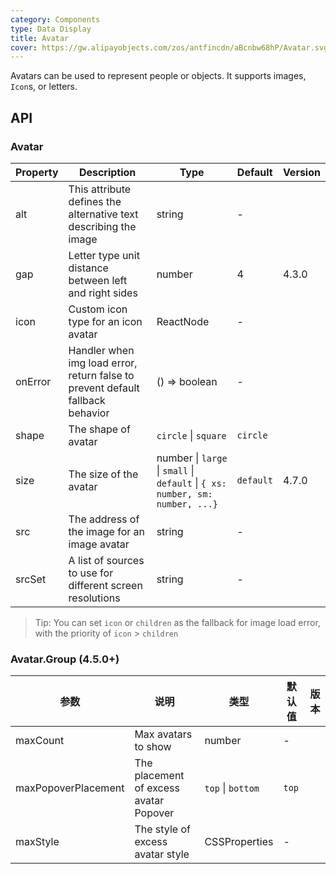 ```yaml
---
category: Components
type: Data Display
title: Avatar
cover: https://gw.alipayobjects.com/zos/antfincdn/aBcnbw68hP/Avatar.svg
---
```


Avatars can be used to represent people or objects. It supports images, `Icon`s, or letters.

## API

### Avatar

| Property | Description | Type | Default | Version |
| --- | --- | --- | --- | --- |
| alt | This attribute defines the alternative text describing the image | string | - |  |
| gap | Letter type unit distance between left and right sides | number | 4 | 4.3.0 |
| icon | Custom icon type for an icon avatar | ReactNode | - |  |
| onError | Handler when img load error, return false to prevent default fallback behavior | () => boolean | - |  |
| shape | The shape of avatar | `circle` \| `square` | `circle` |  |
| size | The size of the avatar | number \| `large` \| `small` \| `default` \| `{ xs: number, sm: number, ...}` | `default` | 4.7.0 |
| src | The address of the image for an image avatar | string | - |  |
| srcSet | A list of sources to use for different screen resolutions | string | - |  |

> Tip: You can set `icon` or `children` as the fallback for image load error, with the priority of `icon` > `children`

### Avatar.Group (4.5.0+)

| 参数                | 说明                                   | 类型              | 默认值 | 版本 |
| ------------------- | -------------------------------------- | ----------------- | ------ | ---- |
| maxCount            | Max avatars to show                    | number            | -      |      |
| maxPopoverPlacement | The placement of excess avatar Popover | `top` \| `bottom` | `top`  |      |
| maxStyle            | The style of excess avatar style       | CSSProperties     | -      |      |
